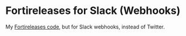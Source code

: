 # Fortireleases for Slack (Webhooks)

My [Fortireleases code](https://github.com/codejake/fortireleases), but for Slack webhooks, instead of Twitter.